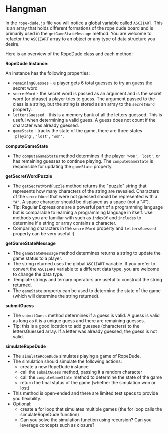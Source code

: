 # Hangman

In the `rope-dude.js` file you will notice a global variable called `ASCIIART`. This is an array that holds different formations of the rope dude board and is primarily used in the `getGameStateMessage` method. You are welcome to refactor the `ASCIIART` array to an object or any type of data structure you desire.

Here is an overview of the RopeDude class and each method:

**RopeDude Instance:**

An instance has the following properties:

- `remainingGuesses` - a player gets 6 total guesses to try an guess the secret word
- `secretWord` - the secret word is passed as an argument and is the secret word (or phrase) a player tries to guess. The argument passed to the class is a string, but the string is stored as an array to the `secretWord` property.
- `lettersGuessed` - this is a memory bank of all the letters guessed. This is useful when determining a valid guess. A guess does not count if the character was already guessed.
- `gameState` - tracks the state of the game, there are three states `'playing'`, `'lost'`, `'won'`.

**computeGameState**

- The `computeGameState` method determines if the player `'won'`, `'lost'`, or has remaining guesses to continue playing. The `computeGameState` is responsible for updating the `gameState` property.

**getSecretWordPuzzle** 

- The `getSecretWordPuzzle` method returns the "puzzle" string that represents how many characters of the string are revealed. Characters of the `secretWord` that were not guessed should be represented with a `"#"`. A space character should be displayed as a space (not a "#").
- Tip: Regular Expressions are a powerful part of a programming language but is comparable to learning a programming language in itself. Use methods you are familiar with such as `indexOf` and `includes` to determine if a string or array contains a character.
- Comparing characters in the `secretWord` property and `lettersGuessed` property can be very useful :)

**getGameStateMessage**

- The `gameStateMessage` method determines returns a string to update the game status to a player. 
- The string returned uses the global `ASCIIART` variable. If you prefer to convert the `ASCIIART` variable to a different data type, you are welcome to change the data type.
- Template strings and ternary operators are useful to construct the string returned.
- The `gameState` property can be used to determine the state of the game (which will determine the string returned).

**submitGuess**

- The `submitGuess` method determines if a guess is valid. A guess is valid as long as it is a unique guess and there are remaining guesses.
- Tip: this is a good location to add guesses (characters) to the lettersGuessed array. If a letter was already guessed, the guess is not valid.

**simulateRopeDude**

- The `simulateRopeDude` simulates playing a game of RopeDude.
- The simulation should simulate the following actions:
	- create a new RopeDude instance
	- call the `submitGuess` method, passing it a random character
	- call the `computeGameState` method to determine the state of the game
	- return the final status of the game (whether the simulation won or lost)
- This method is open-ended and there are limited test specs to provide you flexibility.
- Optional:
	- create a for loop that simulates multiple games (the for loop calls the simulateRopeDude function)
	- Can you solve the simulation function using recursion? Can you leverage concepts such as closure?
